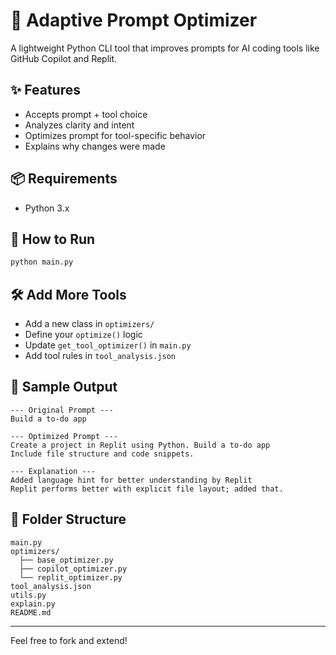 # 🔧 Adaptive Prompt Optimizer

A lightweight Python CLI tool that improves prompts for AI coding tools like GitHub Copilot and Replit.

## ✨ Features
- Accepts prompt + tool choice
- Analyzes clarity and intent
- Optimizes prompt for tool-specific behavior
- Explains why changes were made

## 📦 Requirements
- Python 3.x

## 🚀 How to Run
```bash
python main.py
```

## 🛠️ Add More Tools
- Add a new class in `optimizers/`
- Define your `optimize()` logic
- Update `get_tool_optimizer()` in `main.py`
- Add tool rules in `tool_analysis.json`

## 📄 Sample Output
```
--- Original Prompt ---
Build a to-do app

--- Optimized Prompt ---
Create a project in Replit using Python. Build a to-do app
Include file structure and code snippets.

--- Explanation ---
Added language hint for better understanding by Replit
Replit performs better with explicit file layout; added that.
```

## 📁 Folder Structure
```
main.py
optimizers/
  ├── base_optimizer.py
  ├── copilot_optimizer.py
  └── replit_optimizer.py
tool_analysis.json
utils.py
explain.py
README.md
```

---
Feel free to fork and extend!